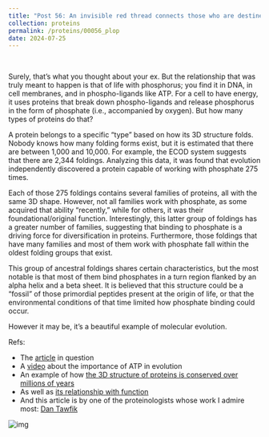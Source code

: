```yaml
---
title: "Post 56: An invisible red thread connects those who are destined to meet ✨"
collection: proteins
permalink: /proteins/00056_plop
date: 2024-07-25
---
```


&nbsp;

Surely, that’s what you thought about your ex. But the relationship that was truly meant to happen is that of life with
phosphorus; you find it in DNA, in cell membranes, and in phospho-ligands like ATP. For a cell to have energy, it uses
proteins that break down phospho-ligands and release phosphorus in the form of phosphate (i.e., accompanied by oxygen).
But how many types of proteins do that?

A protein belongs to a specific “type” based on how its 3D structure folds. Nobody knows how many folding forms exist, 
but it is estimated that there are between 1,000 and 10,000. For example, the ECOD system suggests that there are 2,344 
foldings. Analyzing this data, it was found that evolution independently discovered a protein capable of working with 
phosphate 275 times.

Each of those 275 foldings contains several families of proteins, all with the same 3D shape. However, not all families
work with phosphate, as some acquired that ability “recently,” while for others, it was their foundational/original function. 
Interestingly, this latter group of foldings has a greater number of families, suggesting that binding to phosphate is a 
driving force for diversification in proteins. Furthermore, those foldings that have many families and most of them work 
with phosphate fall within the oldest folding groups that exist.

This group of ancestral foldings shares certain characteristics, but the most notable is that most of them bind phosphates
in a turn region flanked by an alpha helix and a beta sheet. It is believed that this structure could be a “fossil” of 
those primordial peptides present at the origin of life, or that the environmental conditions of that time limited how
phosphate binding could occur.

However it may be, it’s a beautiful example of molecular evolution.

Refs:
* The [article](https://www.pnas.org/doi/full/10.1073/pnas.1911742117) in question
* A [video](https://www.youtube.com/watch?v=6FWmdzmcYMg) about the importance of ATP in evolution
* An example of how [the 3D structure of proteins is conserved over millions of years](https://miangoaren.github.io/proteins/00048_conservation)
* As well as [its relationship with function](https://miangoaren.github.io/proteins/00038_evo)
* And this article is by one of the proteinologists whose work I admire most: [Dan Tawfik](https://miangoaren.github.io/proteins/00035_dan)

![img](https://miangoar.github.io/images/proteins/00056_ploop.jpg)
